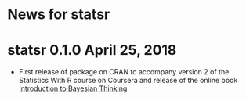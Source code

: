 # News for statsr

# statsr 0.1.0  April 25, 2018

* First release of package on CRAN to accompany version 2 of the Statistics With R course on Coursera and release of the online book [Introduction to Bayesian Thinking](https://StatsWithR.github.io/book)